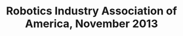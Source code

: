 ---
link: ""
title: "Robotics Industry Association of America, November 2013"
description: ""
publishDate: "2013"
preview: ""
home: ""
summary: "Never ones to shy away from attention, robots are striking a formidable pose on the material removal stage. Robots are taking it off, stripping it down and smoothing it out. Whether machining or finishing, robotic material removal is being used to cut, grind, deburr and polish all sorts of materials, from food to wood to jet engine components. Recent technological advances have helped bridge the gap between traditional CNC machining and robotic material removal. Some would even say that robotic finishing is a maturing segment. Robotic machining still has a ways to go before it joins the mainstream ranks. In a 2008 white paper, the authors noted two major challenges to widespread adoption of robotic machining. One barrier was the lack of rigidity in the robot arm. The second was the inability to easily translate CAD programming into robot paths. The robotics industry has worked hard to shed these barriers. Most of the major robot manufacturers offer robots specifically designed for greater rigidity. Robot OEMs and other software developers offer simulation and CAD-to-path software that make programming more seamless and precise. Plus a host of specialized end-of-arm tooling (EOAT), force control technology, and other accuracy tools are raising the game."
application: ""
industry: ""
article: "Why Robots Are Taking It Off"
articleImagePath: "/assets/images/success/WhyRobotsAreTakingItOff.jpg"
articleUrl: "https://www.robotmaster.com/assets/data/pdf/Robotics_WhyRobotsAreTakingItOff.pdf"
language: "en"
---